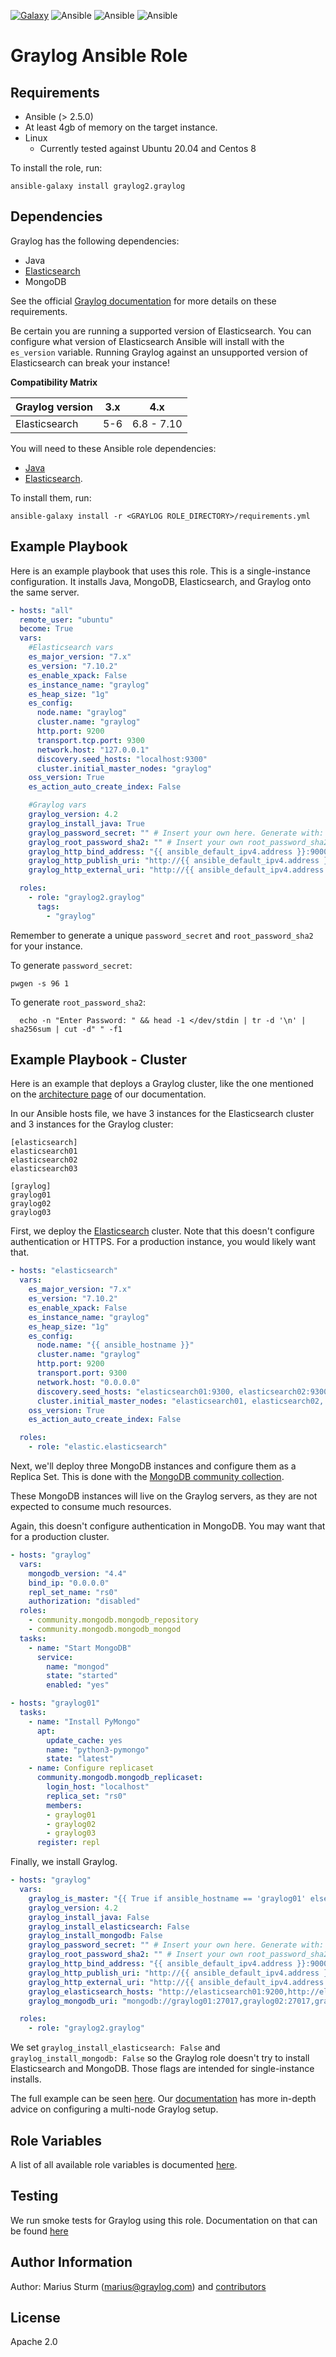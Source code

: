 [![Galaxy](https://img.shields.io/badge/galaxy-graylog--ansible--role-blue)](https://galaxy.ansible.com/Graylog2/graylog) ![Ansible](https://img.shields.io/ansible/role/d/56392.svg) ![Ansible](https://img.shields.io/badge/dynamic/json.svg?label=min_ansible_version&url=https%3A%2F%2Fgalaxy.ansible.com%2Fapi%2Fv1%2Froles%2F56392%2F&query=$.min_ansible_version) ![Ansible](https://img.shields.io/ansible/quality/56392)

# Graylog Ansible Role

## Requirements

- Ansible (> 2.5.0)
- At least 4gb of memory on the target instance.
- Linux
  - Currently tested against Ubuntu 20.04 and Centos 8

To install the role, run:

    ansible-galaxy install graylog2.graylog



## Dependencies

Graylog has the following dependencies:
  - Java
  - [Elasticsearch](https://github.com/elastic/ansible-elasticsearch)
  - MongoDB

See the official [Graylog documentation](https://docs.graylog.org/docs/installing) for more details on these requirements.

Be certain you are running a supported version of Elasticsearch. You can configure what version of Elasticsearch Ansible will install with the `es_version` variable. Running Graylog against an unsupported version of Elasticsearch can break your instance!

**Compatibility Matrix**

| Graylog version   | 3.x | 4.x |
|:--------------|:-------------:|:-------------:|
| Elasticsearch | 5-6 | 6.8 - 7.10 |


You will need to these Ansible role dependencies:
  - [Java](https://github.com/lean-delivery/ansible-role-java)
  - [Elasticsearch](https://github.com/elastic/ansible-elasticsearch).

To install them, run:

    ansible-galaxy install -r <GRAYLOG ROLE_DIRECTORY>/requirements.yml





## Example Playbook

Here is an example playbook that uses this role. This is a single-instance configuration. It installs Java, MongoDB, Elasticsearch, and Graylog onto the same server.

```yaml
- hosts: "all"
  remote_user: "ubuntu"
  become: True
  vars:
    #Elasticsearch vars
    es_major_version: "7.x"
    es_version: "7.10.2"
    es_enable_xpack: False
    es_instance_name: "graylog"
    es_heap_size: "1g"
    es_config:
      node.name: "graylog"
      cluster.name: "graylog"
      http.port: 9200
      transport.tcp.port: 9300
      network.host: "127.0.0.1"
      discovery.seed_hosts: "localhost:9300"
      cluster.initial_master_nodes: "graylog"
    oss_version: True
    es_action_auto_create_index: False

    #Graylog vars
    graylog_version: 4.2
    graylog_install_java: True
    graylog_password_secret: "" # Insert your own here. Generate with: pwgen -s 96 1
    graylog_root_password_sha2: "" # Insert your own root_password_sha2 here.
    graylog_http_bind_address: "{{ ansible_default_ipv4.address }}:9000"
    graylog_http_publish_uri: "http://{{ ansible_default_ipv4.address }}:9000/"
    graylog_http_external_uri: "http://{{ ansible_default_ipv4.address }}:9000/"

  roles:
    - role: "graylog2.graylog"
      tags:
        - "graylog"
```

Remember to generate a unique `password_secret` and `root_password_sha2` for your instance.

To generate `password_secret`:

    pwgen -s 96 1

To generate `root_password_sha2`:

      echo -n "Enter Password: " && head -1 </dev/stdin | tr -d '\n' | sha256sum | cut -d" " -f1


## Example Playbook - Cluster

Here is an example that deploys a Graylog cluster, like the one mentioned on the [architecture page](https://docs.graylog.org/docs) of our documentation.

In our Ansible hosts file, we have 3 instances for the Elasticsearch cluster and 3 instances for the Graylog cluster:

```
[elasticsearch]
elasticsearch01
elasticsearch02
elasticsearch03

[graylog]
graylog01
graylog02
graylog03
```

First, we deploy the [Elasticsearch](https://github.com/elastic/ansible-elasticsearch) cluster. Note that this doesn't configure authentication or HTTPS. For a production instance, you would likely want that.

```yaml
- hosts: "elasticsearch"
  vars:
    es_major_version: "7.x"
    es_version: "7.10.2"
    es_enable_xpack: False
    es_instance_name: "graylog"
    es_heap_size: "1g"
    es_config:
      node.name: "{{ ansible_hostname }}"
      cluster.name: "graylog"
      http.port: 9200
      transport.port: 9300
      network.host: "0.0.0.0"
      discovery.seed_hosts: "elasticsearch01:9300, elasticsearch02:9300, elasticsearch03:9300"
      cluster.initial_master_nodes: "elasticsearch01, elasticsearch02, elasticsearch03"
    oss_version: True
    es_action_auto_create_index: False

  roles:
    - role: "elastic.elasticsearch"
```

Next, we'll deploy three MongoDB instances and configure them as a Replica Set. This is done with the [MongoDB community collection](https://github.com/ansible-collections/community.mongodb).

These MongoDB instances will live on the Graylog servers, as they are not expected to consume much resources.

Again, this doesn't configure authentication in MongoDB. You may want that for a production cluster.

```yaml
- hosts: "graylog"
  vars:
    mongodb_version: "4.4"
    bind_ip: "0.0.0.0"
    repl_set_name: "rs0"
    authorization: "disabled"
  roles:
    - community.mongodb.mongodb_repository
    - community.mongodb.mongodb_mongod
  tasks:
    - name: "Start MongoDB"
      service:
        name: "mongod"
        state: "started"
        enabled: "yes"

- hosts: "graylog01"
  tasks:
    - name: "Install PyMongo"
      apt:
        update_cache: yes
        name: "python3-pymongo"
        state: "latest"
    - name: Configure replicaset
      community.mongodb.mongodb_replicaset:
        login_host: "localhost"
        replica_set: "rs0"
        members:
        - graylog01
        - graylog02
        - graylog03
      register: repl
```

Finally, we install Graylog.

```yaml
- hosts: "graylog"
  vars:
    graylog_is_master: "{{ True if ansible_hostname == 'graylog01' else False }}"
    graylog_version: 4.2
    graylog_install_java: False
    graylog_install_elasticsearch: False
    graylog_install_mongodb: False
    graylog_password_secret: "" # Insert your own here. Generate with: pwgen -s 96 1
    graylog_root_password_sha2: "" # Insert your own root_password_sha2 here.
    graylog_http_bind_address: "{{ ansible_default_ipv4.address }}:9000"
    graylog_http_publish_uri: "http://{{ ansible_default_ipv4.address }}:9000/"
    graylog_http_external_uri: "http://{{ ansible_default_ipv4.address }}:9000/"
    graylog_elasticsearch_hosts: "http://elasticsearch01:9200,http://elasticsearch02:9200,http://elasticsearch03:9200"
    graylog_mongodb_uri: "mongodb://graylog01:27017,graylog02:27017,graylog03:27017/graylog"

  roles:
    - role: "graylog2.graylog"
```

We set `graylog_install_elasticsearch: False` and `graylog_install_mongodb: False` so the Graylog role doesn't try to install Elasticsearch and MongoDB. Those flags are intended for single-instance installs.

The full example can be seen [here](molecule/example2/converge.yml). Our [documentation](https://docs.graylog.org/v1/docs/multinode-setup) has more in-depth advice on configuring a multi-node Graylog setup.


## Role Variables

A list of all available role variables is documented [here](docs/Variables.md).

## Testing

We run smoke tests for Graylog using this role. Documentation on that can be found [here](docs/Testing.md)

## Author Information

Author: Marius Sturm (<marius@graylog.com>) and [contributors](https://github.com/Graylog2/graylog2-ansible-role/graphs/contributors)

## License

Apache 2.0
